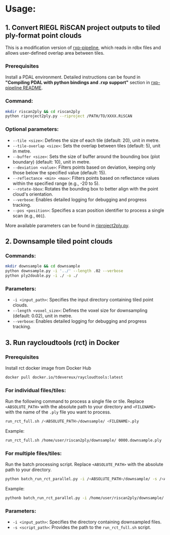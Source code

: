 # Usage:

## 1. Convert RIEGL RiSCAN project outputs to tiled ply-format point clouds

This is a modification version of [rxp-pipeline](https://github.com/philwilkes/rxp-pipeline), which reads in rdbx files and allows user-defined overlap area between tiles.
### Prerequisites
Install a PDAL environment. Detailed instructions can be found in **"Compiling PDAL with python bindings and .rxp support"** section in [rxp-pipeline README](https://github.com/philwilkes/rxp-pipeline/blob/main/README.md).

### Command:
```bash
mkdir riscan2ply && cd riscan2ply
python riproject2ply.py --riproject /PATH/TO/XXXX.RiSCAN
```

### Optional parameters:
- `--tile <size>`: Defines the size of each tile (default: 20), unit in metre.
- `--tile-overlap <size>`: Sets the overlap between tiles (default: 5), unit in metre.
- `--buffer <size>`: Sets the size of buffer around the bounding box (plot boundary) (default: 10), unit in metre.
- `--deviation <value>`: Filters points based on deviation, keeping only those below the specified value (default: 15).
- `--reflectance <min> <max>`: Filters points based on reflectance values within the specified range (e.g., -20 to 5).
- `--rotate-bbox`: Rotates the bounding box to better align with the point cloud's orientation.
- `--verbose`: Enables detailed logging for debugging and progress tracking.
- `--pos <position>`: Specifies a scan position identifier to process a single scan (e.g., `001`).

More available parameters can be found in [riproject2ply.py](https://github.com/wanxinyang/rct-pipeline/blob/main/riproject2ply.py).

## 2. Downsample tiled point clouds

### Commands:
```bash
mkdir downsample && cd downsample
python downsample.py -i '../' --length .02 --verbose
python ply2double.py -i ./ -o ./
```

### Parameters:
- `-i <input_path>`: Specifies the input directory containing tiled point clouds.
- `--length <voxel_size>`: Defines the voxel size for downsampling (default: 0.02), unit in metre.
- `--verbose`: Enables detailed logging for debugging and progress tracking.

## 3. Run raycloudtools (rct) in Docker

### Prerequisites
Install rct docker image from Docker Hub
```bash
docker pull docker.io/tdevereux/raycloudtools:latest
```

### For individual files/tiles:
Run the following command to process a single file or tile. Replace `<ABSOLUTE_PATH>` with the absolute path to your directory and `<FILENAME>` with the name of the `.ply` file you want to process.
```bash
run_rct_full.sh /<ABSOLUTE_PATH>/downsample/ <FILENAME>.ply
```
Example:
```bash
run_rct_full.sh /home/user/riscan2ply/downsample/ 0000.downsample.ply
```

### For multiple files/tiles:
Run the batch processing script. Replace `<ABSOLUTE_PATH>` with the absolute path to your directory.
```bash
python batch_run_rct_parallel.py -i /<ABSOLUTE_PATH>/downsample/ -s /<ABSOLUTE_PATH>/run_rct_full.sh
```
Example:
```bash
pythonb batch_run_rct_parallel.py -i /home/user/riscan2ply/downsample/ -s /home/user/rct_pipeline/run_rct_full.sh
```

### Parameters:
- `-i <input_path>`: Specifies the directory containing downsampled files.
- `-s <script_path>`: Provides the path to the `run_rct_full.sh` script.
